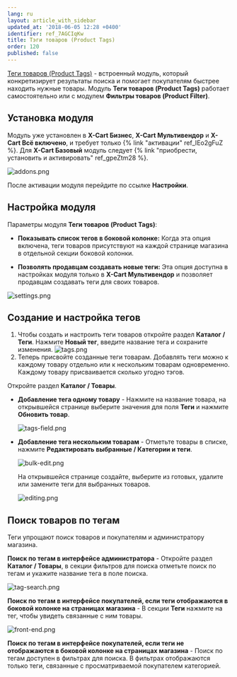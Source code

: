```yaml
---
lang: ru
layout: article_with_sidebar
updated_at: '2018-06-05 12:28 +0400'
identifier: ref_7AGCIqKw
title: Тэги товаров (Product Tags)
order: 120
published: false
---
```

[Теги товаров (Product Tags)](https://market.x-cart.com/addons/product-tags.html "Product Tags") - встроенный модуль, который конкретизирует результаты поиска и помогает покупателям быстрее находить нужные товары. Модуль **Теги товаров (Product Tags)** работает самостоятельно или с модулем **Фильтры товаров (Product Filter)**. 

## Установка модуля

Модуль уже установлен в **X-Cart Бизнес**, **X-Cart Мультивендор** и **X-Cart Всё включено**, и требует только {% link "активации" ref_IEo2gFuZ %}. Для **X-Cart Базовый** модуль следует {% link "приобрести, установить и активировать" ref_gpeZtm28 %}. 

![addons.png]({{site.baseurl}}/attachments/ref_6nFoxYf1/addons.png)

После активации модуля перейдите по ссылке **Настройки**.

## Настройка модуля

Параметры модуля **Теги товаров (Product Tags)**:

 - **Показывать список тегов в боковой колонке:** Когда эта опция включена, теги товаров присутствуют на каждой странице магазина в отдельной секции боковой колонки.

 - **Позволять продавцам создавать новые теги:** Эта опция доступна в настройках модуля только в **X-Cart Мультивендор** и позволяет продавцам создавать теги для своих товаров. 

![settings.png]({{site.baseurl}}/attachments/ref_6nFoxYf1/settings.png)

## Создание и настройка тегов

1. Чтобы создать и настроить теги товаров откройте раздел **Каталог / Теги**.
Нажмите **Новый тег**, введите название тега и сохраните изменения.
![tags.png]({{site.baseurl}}/attachments/ref_6nFoxYf1/tags.png)
2. Теперь присвойте созданные теги товарам. Добавлять теги можно к каждому товару отдельно или к нескольким товарам одновременно. Каждому товару присваивается сколько угодно тэгов.

 
Откройте раздел **Каталог / Товары**.

* **Добавление тега одному товару** - Нажмите на название товара, на открывшейся странице выберите значения для поля **Теги** и нажмите **Обновить товар**. 
  
  ![tags-field.png]({{site.baseurl}}/attachments/ref_6nFoxYf1/tags-field.png)
  
* **Добавление тега нескольким товарам** - Отметьте товары в списке, нажмите **Редактировать выбранные / Категории и теги**. 
  
  ![bulk-edit.png]({{site.baseurl}}/attachments/ref_6nFoxYf1/bulk-edit.png)
   
  На открывшейся странице создайте, выберите из готовых, удалите или замените теги для выбранных товаров.

  ![editing.png]({{site.baseurl}}/attachments/ref_6nFoxYf1/editing.png)
  
## Поиск товаров по тегам
  
Теги упрощают поиск товаров и покупателям и администратору магазина.

**Поиск по тегам в интерфейсе администратора** - Откройте раздел **Каталог / Товары**, в секции фильтров для поиска отметьте поиск по тегам и укажите название тега в поле поиска.

![tag-search.png]({{site.baseurl}}/attachments/ref_6nFoxYf1/tag-search.png)

**Поиск по тегам в интерфейсе покупателей, если теги отображаются в боковой колонке на страницах магазина** - В секции **Теги** нажмите на тег, чтобы увидеть связанные с ним товары.

![front-end.png]({{site.baseurl}}/attachments/ref_6nFoxYf1/front-end.png)

**Поиск по тегам в интерфейсе покупателей, если теги не отображаются в боковой колонке на страницах магазина** - Поиск по тегам доступен в фильтрах для поиска. В фильтрах отображаются только теги, связанные с просматриваемой покупателем категорией.
